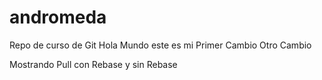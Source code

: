 # andromeda
Repo de curso de Git
Hola Mundo este es mi Primer Cambio
Otro Cambio

Mostrando Pull con Rebase y sin Rebase
